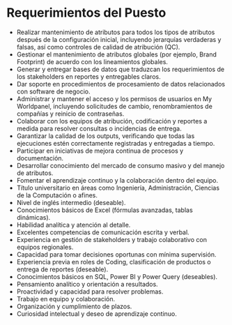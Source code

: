 # Requerimientos del Puesto

- Realizar mantenimiento de atributos para todos los tipos de atributos después de la configuración inicial, incluyendo jerarquías verdaderas y falsas, así como controles de calidad de atribución (QC).
- Gestionar el mantenimiento de atributos globales (por ejemplo, Brand Footprint) de acuerdo con los lineamientos globales.
- Generar y entregar bases de datos que traduzcan los requerimientos de los stakeholders en reportes y entregables claros.
- Dar soporte en procedimientos de procesamiento de datos relacionados con software de negocio.
- Administrar y mantener el acceso y los permisos de usuarios en My Worldpanel, incluyendo solicitudes de cambio, renombramientos de compañías y reinicio de contraseñas.
- Colaborar con los equipos de atribución, codificación y reportes a medida para resolver consultas o incidencias de entrega.
- Garantizar la calidad de los outputs, verificando que todas las ejecuciones estén correctamente registradas y entregadas a tiempo.
- Participar en iniciativas de mejora continua de procesos y documentación.
- Desarrollar conocimiento del mercado de consumo masivo y del manejo de atributos.
- Fomentar el aprendizaje continuo y la colaboración dentro del equipo.
- Título universitario en áreas como Ingeniería, Administración, Ciencias de la Computación o afines.
- Nivel de inglés intermedio (deseable).
- Conocimientos básicos de Excel (fórmulas avanzadas, tablas dinámicas).
- Habilidad analítica y atención al detalle.
- Excelentes competencias de comunicación escrita y verbal.
- Experiencia en gestión de stakeholders y trabajo colaborativo con equipos regionales.
- Capacidad para tomar decisiones oportunas con mínima supervisión.
- Experiencia previa en roles de Coding, clasificación de productos o entrega de reportes (deseable).
- Conocimientos básicos en SQL, Power BI y Power Query (deseables).
- Pensamiento analítico y orientación a resultados.
- Proactividad y capacidad para resolver problemas.
- Trabajo en equipo y colaboración.
- Organización y cumplimiento de plazos.
- Curiosidad intelectual y deseo de aprendizaje continuo.
